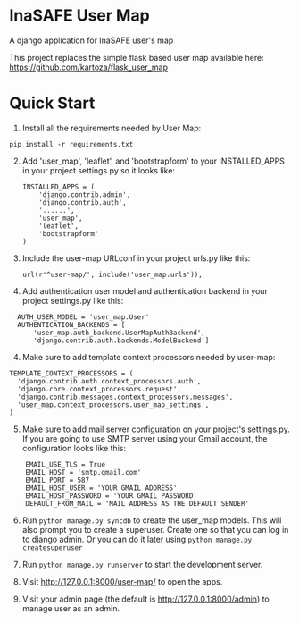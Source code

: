 InaSAFE User Map
=================

A django application for InaSAFE user's map

This project replaces the simple flask based user map available here: 
https://github.com/kartoza/flask_user_map

Quick Start
===========================
1. Install all the requirements needed by User Map:
```
pip install -r requirements.txt
```

2. Add 'user_map', 'leaflet', and 'bootstrapform' to your INSTALLED_APPS in 
your project settings.py so it looks like:
    ```
    INSTALLED_APPS = (
        'django.contrib.admin',
        'django.contrib.auth',
        '......',
        'user_map',
        'leaflet',
        'bootstrapform'
    )
    ```

3. Include the user-map URLconf in your project urls.py like this:
    
    ```
    url(r'^user-map/', include('user_map.urls')),
    ```

3. Add authentication user model and authentication backend in your project 
  settings.py like this:
  
  ```
    AUTH_USER_MODEL = 'user_map.User'
    AUTHENTICATION_BACKENDS = [
        'user_map.auth_backend.UserMapAuthBackend',
        'django.contrib.auth.backends.ModelBackend']
  ```
4. Make sure to add template context processors needed by user-map: 

  ```
  TEMPLATE_CONTEXT_PROCESSORS = (
    'django.contrib.auth.context_processors.auth',
    'django.core.context_processors.request',
    'django.contrib.messages.context_processors.messages',
    'user_map.context_processors.user_map_settings',
  )
  ```

5. Make sure to add mail server configuration on your project's settings.py. 
If you are going to use SMTP server using your Gmail account, 
the configuration looks like this:

```
    EMAIL_USE_TLS = True
    EMAIL_HOST = 'smtp.gmail.com'
    EMAIL_PORT = 587
    EMAIL_HOST_USER = 'YOUR GMAIL ADDRESS'
    EMAIL_HOST_PASSWORD = 'YOUR GMAIL PASSWORD'
    DEFAULT_FROM_MAIL = 'MAIL ADDRESS AS THE DEFAULT SENDER'
```

6. Run ```python manage.py syncdb``` to create the user_map models. This will
   also prompt you to create a superuser. Create one so that you can log in to 
   django admin. Or you can do it later using ```python manage.py 
   createsuperuser``` 

7. Run ```python manage.py runserver``` to start the development server.

8. Visit http://127.0.0.1:8000/user-map/ to open the apps.

9. Visit your admin page (the default is http://127.0.0.1:8000/admin) to 
manage user as an admin. 

